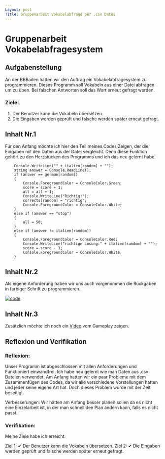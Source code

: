 ```yaml
---
Layout: post
Title: Gruppenarbeit Vokabelabfrage per .csv Datei
---
```


# Gruppenarbeit Vokabelabfragesystem

## Aufgabenstellung

An der BBBaden hatten wir den Auftrag ein Vokabelabfragesystem zu programmieren. Dieses Programm soll Vokabeln aus einer Datei abfragen um zu üben. Bei falschen Antworten soll das Wort erneut gefragt werden.

### Ziele:
1. Der Benutzer kann die Vokabeln übersetzen.
2. Die Eingaben werden geprüft und falsche werden später erneut gefragt.


## Inhalt Nr.1
Für den Anfang möchte ich hier den Teil meines Codes Zeigen, der die Eingaben mit den Daten aus der Datei vergleicht. Denn diese Funktion gehört zu den Herzstücken des Programms und ich das neu gelernt habe.
```
    Console.WriteLine("" + italien[random] + "");
    string answer = Console.ReadLine();
    if (answer == german[random])
    {
        Console.ForegroundColor = ConsoleColor.Green;
        score = score + 1;
        all = all + 1;
        Console.WriteLine("Richtig!");
        corrects[random] = "richtig";
        Console.ForegroundColor = ConsoleColor.White;
    }
    else if (answer == "stop")
    {
        all = 50;
    }
    else if (answer != italien[random])
    {
        Console.ForegroundColor = ConsoleColor.Red;
        Console.WriteLine("richtige Lösung:" + italien[random] + "");
        score = score - 1;
        Console.ForegroundColor = ConsoleColor.White;
    }
```

## Inhalt Nr.2
Als eigene Anforderung haben wir uns auch vorgenommen die Rückgaben in farbiger Schrift zu programmieren.

[![code](https://snipboard.io/7nqWZF.jpg)](https://snipboard.io/7nqWZF.jpg)
## Inhalt Nr.3

Zusätzlich möchte ich noch ein [Video](https://youtu.be/s2Fcle4nVS8) vom Gameplay zeigen.

## Reflexion und Verifikation

### Reflexion:
Unser Programm ist abgeschlossen mit allen Anforderungen und Funktioniert einwandfrei. 
Ich habe neu gelernt wie man Daten aus .csv Dateien verwendet. 
Am Anfang hatten wir ein paar Probleme mit dem Zusammenfügen des Codes, da wir alle verschiedene Vorstellungen hatten und jeder seine eigene Art hat. Doch dieses Problem wurde mit der Zeit beseitigt.

 Verbesserungen: Wir hätten am Anfang besser planen sollen da es nicht eine Einzelarbeit ist, in der man schnell den Plan ändern kann, falls es nicht passt.

### Verifikation:
Meine Ziele habe ich erreicht:

Ziel 1: ✔ Der Benutzer kann die Vokabeln übersetzen.
Ziel 2: ✔ Die Eingaben werden geprüft und falsche werden später erneut gefragt.
